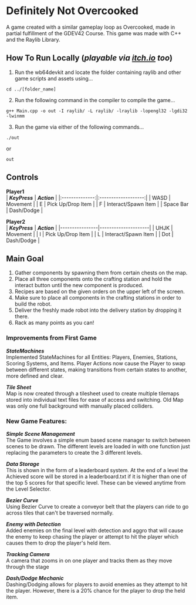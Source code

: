 # Definitely Not Overcooked
A game created with a similar gameplay loop as Overcooked, made in partial fulfillment of the GDEV42 Course. This game was made with C++ and the Raylib Library. 

## How To Run Locally (_playable via [itch.io](https://josephizon.itch.io/notovercooked) too_)

1. Run the wb64devkit and locate the folder containing raylib and other game scripts and assets using...

`cd ../[folder_name]`

2. Run the following command in the compiler to compile the game...
```
g++ Main.cpp -o out -I raylib/ -L raylib/ -lraylib -lopengl32 -lgdi32 -lwinmm
```
3. Run the game via either of the following commands...
```
./out
```
or
```
out
```

## Controls
**Player1**<br>
| **_KeyPress_** | **_Action_**        |
|:--------------:|:-------------------:|
| WASD           | Movement            |
| E              | Pick Up/Drop Item   |
| F              | Interact/Spawn Item |
| Space Bar      | Dash/Dodge          |

**Player2**<br>
| **_KeyPress_** | **_Action_**        |
|----------------|---------------------|
| UHJK           | Movement            |
| I              | Pick Up/Drop Item   |
| L              | Interact/Spawn Item |
| Dot            | Dash/Dodge          |

## Main Goal
1. Gather components by spawning them from certain chests on the map.
2. Place all three components onto the crafting station and hold the interact button until the new component is produced.
3. Recipes are based on the given orders on the upper left of the screen.
4. Make sure to place all components in the crafting stations in order to build the robot.
5. Deliver the freshly made robot into the delivery station by dropping it there.
6. Rack as many points as you can!

### Improvements from First Game

***StateMachines***<br>
Implemented StateMachines for all Entities: Players, Enemies, Stations, Scoring Systems, and Items. Player Actions now cause the Player 
to swap between different states, making transitions from certain states to another, more defined and clear.

***Tile Sheet***<br>
Map is now created through a tilesheet used to create multiple tilemaps stored into individual text files for ease of access and switching. Old Map was only one full background with manually placed colliders.

### New Game Features:

***Simple Scene Management***<br>
The Game involves a simple enum based scene manager to switch between scenes to be drawn. The different levels are loaded in with one function just replacing the parameters to create the 3 different levels.

***Data Storage***<br>
This is shown in the form of a leaderboard system. At the end of a level the Achieved score will be stored in a leaderboard.txt
if it is higher than one of the top 5 scores for that specific level. These can be viewed anytime from the Level Selector.

***Bezier Curve***<br>
Using Bezier Curve to create a conveyor belt that the players can ride to go across tiles that can't be traversed normally.

***Enemy with Detection***<br>
Added enemies on the final level with detection and aggro that will cause the enemy to keep chasing the player or attempt to hit the player 
which causes them to drop the player's held item.

***Tracking Camera***<br>
A camera that zooms in on one player and tracks them as they move through the stage

***Dash/Dodge Mechanic***<br>
Dashing/Dodging allows for players to avoid enemies as they attempt to hit the player. However, 
there is a 20% chance for the player to drop the held item. 
